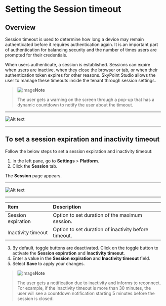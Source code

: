 # Setting the Session timeout

## Overview

Session timeout is used to determine how long a device may remain authenticated before it requires authentication again. It is an important part of authentication for balancing security and the number of times users are prompted for their credentials.

When users authenticate, a session is established. Sessions can expire when users are inactive, when they close the browser or tab, or when their authentication token expires for other reasons. SkyPoint Studio allows the user to manage these timeouts inside the tenant through session settings.  

> ![image](/doc_snippets/Note_icon.png)**Note**
>
> The user gets a warning on the screen through a pop-up that has a dynamic countdown to notify the user about the timeout.

---

![Alt text](/doc_snippets/TimeoutSession.PNG)  

---

## To set a session expiration and inactivity timeout

Follow the below steps to set a session expiration and inactivity timeout:

1. In the left pane, go to **Settings** > **Platform**.
2. Click the **Session** tab.

The **Session** page appears.  

---

![Alt text](/doc_snippets/PlatformSessionSettings.png)  

---

|Item|Description|
| :- | :- |
|Session expiration|Option to set duration of the maximum session.|
|Inactivity timeout|Option to set duration of inactivity before timeout.|

3. By default, toggle buttons are deactivated. Click on the toggle button to activate the **Session expiration** and **Inactivity timeout**.
4. Enter a value in the **Session expiration** and **Inactivity timeout** field.
5. Select **Save** to apply your changes.

> ![image](/doc_snippets/Note_icon.png)**Note** 
> 
> The user gets a notification due to inactivity and informs to reconnect. For example, if the Inactivity timeout is more than 30 minutes, the user will see a countdown notification starting 5 minutes before the session is closed.
